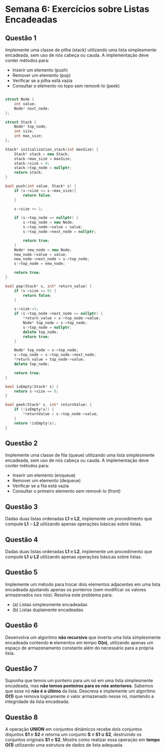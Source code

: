 # Semana 6: Exercícios sobre Listas Encadeadas

## Questão 1
Implemente uma classe de pilha (stack) utilizando uma lista simplesmente encadeada, sem uso de nós cabeça ou cauda. A implementação deve conter métodos para:
- Inserir um elemento (push)
- Remover um elemento (pop)
- Verificar se a pilha está vazia
- Consultar o elemento no topo sem removê-lo (peek)

```cpp

struct Node {
    int value;
    Node* next_node;
};

struct Stack {
    Node* top_node;
    int size;
    int max_size;
};

Stack* initialization_stack(int maxSize) {
    Stack* stack = new Stack;
    stack->max_size = maxSize;
    stack->size = 0;
    stack->top_node = nullptr;
    return stack;
}

bool push(int value, Stack* s) {
    if (s->size == s->max_size){
        return false;
    }

    s->size += 1;

    if (s->top_node == nullptr) {
        s->top_node = new Node;
        s->top_node->value = value;
        s->top_node->next_node = nullptr;

        return true;
    }
    Node* new_node = new Node;
    new_node->value = value;
    new_node->next_node = s->top_node;
    s->top_node = new_node;

    return true;
}

bool pop(Stack* s, int* return_value) {
    if (s->size == 0) {
        return false;
    }

    s->size-=1;
    if (s->top_node->next_node == nullptr) {
        *return_value = s->top_node->value;
        Node* top_node = s->top_node;
        s->top_node = nullptr;
        delete top_node;
        return true;
    }

    Node* top_node = s->top_node;
    s->top_node = s->top_node->next_node;
    *return_value = top_node->value;
    delete top_node;

    return true;
}

bool isEmpty(Stack* s) {
    return s->size == 0;
}

bool peek(Stack* s, int* returnValue) {
    if (!isEmpty(s)) {
        *returnValue = s->top_node->value;
    }
    return !isEmpty(s);
}
```

## Questão 2
Implemente uma classe de fila (queue) utilizando uma lista simplesmente encadeada, sem uso de nós cabeça ou cauda. A implementação deve conter métodos para:
- Inserir um elemento (enqueue)
- Remover um elemento (dequeue)
- Verificar se a fila está vazia
- Consultar o primeiro elemento sem removê-lo (front)

## Questão 3
Dadas duas listas ordenadas **L1** e **L2**, implemente um procedimento que compute **L1 ∩ L2** utilizando apenas operações básicas sobre listas.

## Questão 4
Dadas duas listas ordenadas **L1** e **L2**, implemente um procedimento que compute **L1 ∪ L2** utilizando apenas operações básicas sobre listas.

## Questão 5
Implemente um método para trocar dois elementos adjacentes em uma lista encadeada ajustando apenas os ponteiros (sem modificar os valores armazenados nos nós). Resolva este problema para:
- (a) Listas simplesmente encadeadas
- (b) Listas duplamente encadeadas

## Questão 6
Desenvolva um algoritmo **não recursivo** que inverta uma lista simplesmente encadeada contendo **n** elementos em tempo **O(n)**, utilizando apenas um espaço de armazenamento constante além do necessário para a própria lista.

## Questão 7
Suponha que temos um ponteiro para um nó em uma lista simplesmente encadeada, mas **não temos ponteiros para os nós anteriores**. Sabemos que esse nó **não é o último** da lista. Descreva e implemente um algoritmo **O(1)** que remova logicamente o valor armazenado nesse nó, mantendo a integridade da lista encadeada.

## Questão 8
A operação **UNION** em conjuntos dinâmicos recebe dois conjuntos disjuntos **S1** e **S2** e retorna um conjunto **S = S1 ∪ S2**, destruindo os conjuntos originais **S1** e **S2**. Mostre como realizar essa operação em **tempo O(1)** utilizando uma estrutura de dados de lista adequada.
